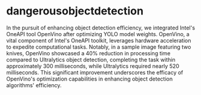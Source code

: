 # dangerousobjectdetection

In the pursuit of enhancing object detection efficiency, we integrated Intel's OneAPI tool OpenVino after optimizing YOLO model weights. OpenVino, a vital component of Intel's OneAPI toolkit, leverages hardware acceleration to expedite computational tasks. Notably, in a sample image featuring two knives, OpenVino showcased a 40% reduction in processing time compared to Ultralytics object detection, completing the task within approximately 300 milliseconds, while Ultralytics required nearly 520 milliseconds. This significant improvement underscores the efficacy of OpenVino's optimization capabilities in enhancing object detection algorithms' efficiency.
